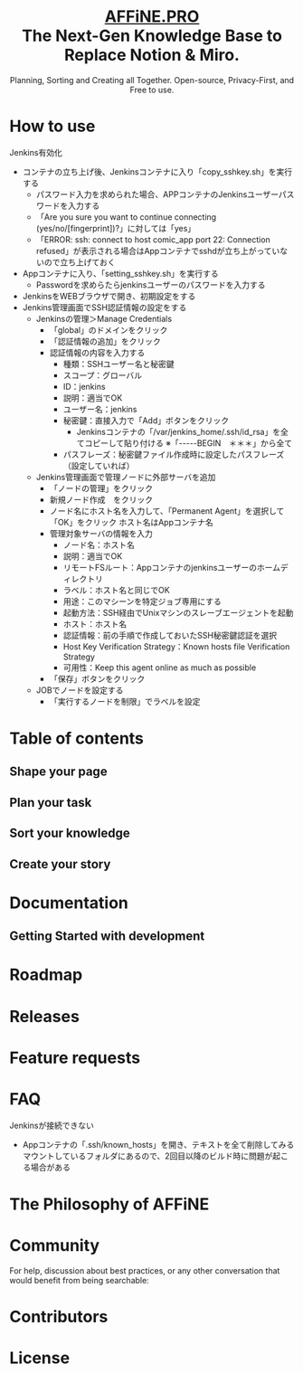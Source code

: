 <h1 align="center" style="border-bottom: none">
    <b>
        <a href="https://affine.pro">AFFiNE.PRO</a><br>
    </b>
    The Next-Gen Knowledge Base to Replace Notion & Miro.
    <br>
</h1>

<p align="center">
Planning, Sorting and Creating all Together. Open-source, Privacy-First, and Free to use.
</p>

<div align="center">

<!--
Make New Badge Pattern badges inline
See https://github.com/all-?/all-contributors/issues/361#issuecomment-637166066
-->
<!-- ALL-CONTRIBUTORS-BADGE:START - Do not remove or modify this section -->

[all-contributors-badge]: https://img.shields.io/badge/all_contributors-11-orange.svg?style=flat-square

<!-- ALL-CONTRIBUTORS-BADGE:END -->

<!-- [![All Contributors][all-contributors-badge]](#contributors)
[![Node](https://img.shields.io/badge/node->=16.0-success)](https://www.typescriptlang.org/)
[![React](https://img.shields.io/badge/TypeScript-4.7-3178c6)](https://www.typescriptlang.org/)
[![React](https://img.shields.io/badge/React-18-61dafb)](https://reactjs.org/)
[![Rust](https://img.shields.io/badge/Rust-1.62-dea584)](https://www.rust-lang.org/) -->

</div>

<!-- <p align="center">
    <a href="http://affine.pro"><b>Website</b></a> •
    <a href="https://discord.com/invite/yz6tGVsf5p"><b>Discord</b></a> •
    <a href="https://twitter.com/AffineOfficial"><b>Twitter</b></a> •
    <a href="https://medium.com/@affineworkos"><b>Medium</b></a> •
    <a href="https://t.me/affineworkos"><b>Telegram</b></a>
</p>

<p align="center"><img width="1920" alt="affine_screen" src="https://user-images.githubusercontent.com/21084335/182552060-972cac0e-6258-4ccb-85bd-3bb466c30ccd.png"><p/>

# Stay Up-to-Date and Support Us

![952cd7a5-70fe-48ab-b74f-23981d94d2c5](https://user-images.githubusercontent.com/79301703/182365526-df074c64-cee4-45f6-b8e0-b912f17332c6.gif) -->

# How to use

Jenkins有効化
-   コンテナの立ち上げ後、Jenkinsコンテナに入り「copy_sshkey.sh」を実行する
    -   パスワード入力を求められた場合、APPコンテナのJenkinsユーザーパスワードを入力する
    -   「Are you sure you want to continue connecting (yes/no/[fingerprint])?」に対しては「yes」
    -   「ERROR: ssh: connect to host comic_app port 22: Connection refused」が表示される場合はAppコンテナでsshdが立ち上がっていないので立ち上げておく
-   Appコンテナに入り、「setting_sshkey.sh」を実行する
    -   Passwordを求めらたらjenkinsユーザーのパスワードを入力する
-   JenkinsをWEBブラウザで開き、初期設定をする
-   Jenkins管理画面でSSH認証情報の設定をする
    -   Jenkinsの管理＞Manage Credentials
        -   「global」のドメインをクリック
        -   「認証情報の追加」をクリック
        -   認証情報の内容を入力する
            -   種類：SSHユーザー名と秘密鍵
            -   スコープ：グローバル
            -   ID：jenkins
            -   説明：適当でOK
            -   ユーザー名：jenkins
            -   秘密鍵：直接入力で「Add」ボタンをクリック
                -   Jenkinsコンテナの「/var/jenkins_home/.ssh/id_rsa」を全てコピーして貼り付ける
                    ※「-----BEGIN　＊＊＊」から全て
            -   パスフレーズ：秘密鍵ファイル作成時に設定したパスフレーズ（設定していれば）
    -   Jenkins管理画面で管理ノードに外部サーバを追加
        -   「ノードの管理」をクリック
        -   新規ノード作成　をクリック
        -   ノード名にホスト名を入力して、「Permanent Agent」を選択して「OK」をクリック
            ホスト名はAppコンテナ名
        -   管理対象サーバの情報を入力
            -   ノード名：ホスト名
            -   説明：適当でOK
            -   リモートFSルート：Appコンテナのjenkinsユーザーのホームディレクトリ
            -   ラベル：ホスト名と同じでOK
            -   用途：このマシーンを特定ジョブ専用にする
            -   起動方法：SSH経由でUnixマシンのスレーブエージェントを起動
            -   ホスト：ホスト名
            -   認証情報：前の手順で作成しておいたSSH秘密鍵認証を選択
            -   Host Key Verification Strategy：Known hosts file Verification Strategy
            -   可用性：Keep this agent online as much as possible
        -   「保存」ボタンをクリック
    -   JOBでノードを設定する
        -   「実行するノードを制限」でラベルを設定

<!-- If you have experience in front-end development, please [refer to here](https://affine.gitbook.io/affine/basic-documentation/contribute-to-affine); if you want to experience our latest version, please wait a moment, we will launch a web version in the near future.
And, thanks to Lee who [made a desktop build with Tauri](https://github.com/m1911star/affine-client) for you to try out.
Please notice that AFFiNE is still under Alpha stage and is not ready for production use. -->

# Table of contents

<!-- -   [Stay Up-to-Date and Support Us](#stay-up-to-date-and-support-us)
-   [How to Use](#how-to-use)
-   [Table of contents](#table-of-contents)
    -   [Shape your page](#shape-your-page)
    -   [Plan your task](#plan-your-task)
    -   [Sort your knowledge](#sort-your-knowledge)
    -   [Create your story](#create-your-story)
-   [Documentation](#documentation)
    -   [Getting Started with development](#getting-started-with-development)
-   [Roadmap](#roadmap)
-   [Releases](#releases)
-   [Feature requests](#feature-requests)
-   [FAQ](#faq)
-   [The Philosophy of AFFiNE](#the-philosophy-of-affine)
-   [Community](#community)
-   [Contributors](#contributors)
-   [Acknowledgments](#acknowledgments)
-   [License](#license) -->

## Shape your page

<!-- ![546163d6-4c39-4128-ae7f-55d59bc3b76b](https://user-images.githubusercontent.com/79301703/182365611-b0ba3690-21c0-4d9b-bfbc-0bc15da05aeb.gif) -->

## Plan your task

<!-- ![41a7b3a4-32f2-4d18-ac6b-57d1e1fda753](https://user-images.githubusercontent.com/79301703/182366553-1f6558a7-f17b-4611-ab95-aea3ec997154.gif) -->

## Sort your knowledge

<!-- ![c9e1ff46-cec2-411b-b89d-6727a5e6f6c3](https://user-images.githubusercontent.com/79301703/182366602-08e44d28-a031-4097-9904-52fb9b1e9e17.gif) -->

## Create your story

<!-- We want your data always to be yours, and we don't want to make any sacrifice to your accessibility. Your data is always local-stored first, yet we support real-time collaboration on a peer-to-peer basis. We don't think "privacy-first" is a good excuse for not supporting modern web features.
Collaboration isn't only necessary for teams -- you may take and insert pics on your phone, then edit them on your desktop, and share them with your collaborators.
Affine is fully built with web technologies so that consistency and accessibility are always guaranteed on Mac, Windows and Linux. The local file system support will be available when version 0.0.1beta is released. -->

# Documentation

<!-- AFFiNE is not yet ready for production use. To install, you may check how to build or deploy the AFFiNE in [quick-start](https://affine.gitbook.io/affine/basic-documentation/contribute-to-affine/quick-start). For the full documentation, please view it [here](https://affine.gitbook.io/affine/). -->

## Getting Started with development

<!-- Please view the path Contribute-to-AFFiNE/Software-Contributions/Quick-Start in the documentation. -->

# Roadmap

<!-- Coming Soon... -->

# Releases

<!-- Get our latest [release notes](https://github.com/toeverything/AFFiNE/wiki) from here. -->

# Feature requests

<!-- Please go to [Feature request](https://github.com/toeverything/AFFiNE/issues). -->

# FAQ

Jenkinsが接続できない
-   Appコンテナの「.ssh/known_hosts」を開き、テキストを全て削除してみる
    マウントしているフォルダにあるので、2回目以降のビルド時に問題が起こる場合がある
<!-- Get quick help on [Telegram](https://t.me/affineworkos) and [Discord](https://discord.gg/yz6tGVsf5p) along with other developers and contributors.

Latest news and technology sharing on [Twitter](https://twitter.com/AffineOfficial), [Medium](https://medium.com/@affineworkos) and [AFFiNE Blog](https://blog.affine.pro/). -->

# The Philosophy of AFFiNE

<!-- Timothy Berners-Lee once taught us about the idea of the semantic web, where all the data can be interpreted in any form while the "truth" is kept. This gives our best image of an ideal knowledge base by far, that sorting of information, planning of project and goals as well as creating of knowledge can be all together.
We have witnessed waves of paradigm shift so many times. At first, everything was noted on office-like apps or DSL like LaTeX, then we found todo-list apps and WYSIWYG markdown editors better for writing and planning. Finally, here comes Notion and Miro, who take advantage of the idea of blocks to further liberate our creativity.
It is all perfect... If there are not so many waste operations and redundant information. And, we insist that privacy first should always be given by default.
That's why we are making AFFiNE. Some of the most important features are:

-   Transformable
    -   Every block can be transformed equally well as a database
        -   e.g. you can now set up a to-do with MarkDown in text view and edit it in kanban view.
    -   Every doc can be turned into a whiteboard
        -   An always good-to-read, structured docs-form page is the best for your notes, but a boundless doodle surface is better for collaboration and creativity.
-   Atomic
    -   The basic element of affine are blocks, not pages.
        -   Blocks can be directly reused and synced between pages.
    -   Pages and blocks are searched and organized based on connected graphs, not tree-like paths.
    -   Dual-link and semantic search are fully supported.
-   Collaborative and privacy-first
    -   Data is always stored locally by default
    -   CRDTs are applied so that peer-to-peer collaboration is possible.

We really appreciate the idea of Monday, Airtable and Notion databases. They inspired what we think is right for task management. But we don't like the repeated works -- we don't want to set a todo easily with markdown but end up re-write it again in kanban or other databases.
With AFFiNE, every block group has infinite views, for you to keep your single source of truth.

We would like to give special thanks to the innovators and pioneers who greatly inspired us:

-   Quip & Notion -- that docs can be organized as blocks
-   Taskade & Monday -- brilliant multi-dimensional tables
-   Height & Linear -- beautiful task management tool

We would also like to give thanks to open-source projects that make affine possible:

-   [Yjs](https://github.com/yjs/yjs) & [Yrs](https://github.com/y-crdt/y-crdt) -- Fundamental support of CRDTs for our implementation on state management and data sync.
-   [React](https://github.com/facebook/react) -- View layer support and web GUI framework.
-   [Rust](https://github.com/rust-lang/rust) -- High performance language that extends the ability and availability of our real-time backend, JWST.
-   [Fossil](https://www2.fossil-scm.org/home/doc/trunk/www/index.wiki) -- Source code management tool made with CRDTs which inspired our design on block data structure.
-   [slatejs](https://github.com/ianstormtaylor/slate) -- Customizable rich-text editor.
-   [Jotai](https://github.com/pmndrs/jotai) -- Minimal state management tool for frontend.
-   [Tldraw](https://github.com/tldraw/tldraw) -- Excellent drawing board.
-   [MUI](https://github.com/mui/material-ui) -- Our most used graphic UI component library.
-   Other [dependencies](https://github.com/toeverything/AFFiNE/network/dependencies)

Thanks a lot to the community for providing such powerful and simple libraries, so that we can focus more on the implementation of the product logic, and we hope that in the future our projects will also provide a more easy-to-use knowledge base for everyone. -->

# Community

For help, discussion about best practices, or any other conversation that would benefit from being searchable:

<!-- [Discuss AFFiNE on GitHub](https://github.com/toeverything/AFFiNE/discussions) -->

# Contributors

<!-- ALL-CONTRIBUTORS-LIST:START - Do not remove or modify this section -->
<!-- prettier-ignore-start -->
<!-- markdownlint-disable -->
<!-- <table>
  <tr>
    <td align="center"><a href="https://darksky.eu.org/"><img src="https://avatars.githubusercontent.com/u/25152247?v=4?s=100" width="100px;" alt=""/><br /><sub><b>DarkSky</b></sub></a><br /><a href="https://github.com/toeverything/AFFiNE/commits?author=darkskygit" title="Code">💻</a> <a href="https://github.com/toeverything/AFFiNE/commits?author=darkskygit" title="Documentation">📖</a></td>
    <td align="center"><a href="http://zhangchi.page/"><img src="https://avatars.githubusercontent.com/u/5910926?v=4?s=100" width="100px;" alt=""/><br /><sub><b>Chi Zhang</b></sub></a><br /><a href="https://github.com/toeverything/AFFiNE/commits?author=tzhangchi" title="Code">💻</a> <a href="https://github.com/toeverything/AFFiNE/commits?author=tzhangchi" title="Documentation">📖</a></td>
    <td align="center"><a href="https://github.com/alt1o"><img src="https://avatars.githubusercontent.com/u/21084335?v=4?s=100" width="100px;" alt=""/><br /><sub><b>wang xinglong</b></sub></a><br /><a href="https://github.com/toeverything/AFFiNE/commits?author=alt1o" title="Code">💻</a> <a href="https://github.com/toeverything/AFFiNE/commits?author=alt1o" title="Documentation">📖</a></td>
    <td align="center"><a href="https://github.com/DiamondThree"><img src="https://avatars.githubusercontent.com/u/24630517?v=4?s=100" width="100px;" alt=""/><br /><sub><b>DiamondThree</b></sub></a><br /><a href="https://github.com/toeverything/AFFiNE/commits?author=DiamondThree" title="Code">💻</a> <a href="https://github.com/toeverything/AFFiNE/commits?author=DiamondThree" title="Documentation">📖</a></td>
    <td align="center"><a href="https://lawvs.github.io/profile/"><img src="https://avatars.githubusercontent.com/u/18554747?v=4?s=100" width="100px;" alt=""/><br /><sub><b>Whitewater</b></sub></a><br /><a href="https://github.com/toeverything/AFFiNE/commits?author=lawvs" title="Code">💻</a> <a href="https://github.com/toeverything/AFFiNE/commits?author=lawvs" title="Documentation">📖</a></td>
    <td align="center"><a href="https://github.com/zuoxiaodong0815"><img src="https://avatars.githubusercontent.com/u/53252747?v=4?s=100" width="100px;" alt=""/><br /><sub><b>xiaodong zuo</b></sub></a><br /><a href="https://github.com/toeverything/AFFiNE/commits?author=zuoxiaodong0815" title="Code">💻</a> <a href="https://github.com/toeverything/AFFiNE/commits?author=zuoxiaodong0815" title="Documentation">📖</a></td>
    <td align="center"><a href="https://github.com/SaikaSakura"><img src="https://avatars.githubusercontent.com/u/11530942?v=4?s=100" width="100px;" alt=""/><br /><sub><b>MingLIang Wang</b></sub></a><br /><a href="https://github.com/toeverything/AFFiNE/commits?author=SaikaSakura" title="Code">💻</a> <a href="https://github.com/toeverything/AFFiNE/commits?author=SaikaSakura" title="Documentation">📖</a></td>
  </tr>
  <tr>
    <td align="center"><a href="https://github.com/QiShaoXuan"><img src="https://avatars.githubusercontent.com/u/22772830?v=4?s=100" width="100px;" alt=""/><br /><sub><b>Qi</b></sub></a><br /><a href="https://github.com/toeverything/AFFiNE/commits?author=QiShaoXuan" title="Code">💻</a> <a href="https://github.com/toeverything/AFFiNE/commits?author=QiShaoXuan" title="Documentation">📖</a></td>
    <td align="center"><a href="https://github.com/mitsuhatu"><img src="https://avatars.githubusercontent.com/u/110213079?v=4?s=100" width="100px;" alt=""/><br /><sub><b>mitsuhatu</b></sub></a><br /><a href="https://github.com/toeverything/AFFiNE/commits?author=mitsuhatu" title="Code">💻</a> <a href="https://github.com/toeverything/AFFiNE/commits?author=mitsuhatu" title="Documentation">📖</a></td>
    <td align="center"><a href="https://shockwave.me/"><img src="https://avatars.githubusercontent.com/u/15013925?v=4?s=100" width="100px;" alt=""/><br /><sub><b>Austaras</b></sub></a><br /><a href="https://github.com/toeverything/AFFiNE/commits?author=Austaras" title="Code">💻</a> <a href="https://github.com/toeverything/AFFiNE/commits?author=Austaras" title="Documentation">📖</a></td>
    <td align="center"><a href="https://github.com/uptonking?tab=repositories&type=source"><img src="https://avatars.githubusercontent.com/u/11391549?v=4?s=100" width="100px;" alt=""/><br /><sub><b>Jin Yao</b></sub></a><br /><a href="https://github.com/toeverything/AFFiNE/commits?author=uptonking" title="Code">💻</a> <a href="https://github.com/toeverything/AFFiNE/commits?author=uptonking" title="Documentation">📖</a></td>
  </tr>
</table> -->

<!-- markdownlint-restore -->
<!-- prettier-ignore-end -->

<!-- ALL-CONTRIBUTORS-LIST:END -->

# License

<!-- AFFiNE is distributed under the terms of MIT license.

See LICENSE for details. -->